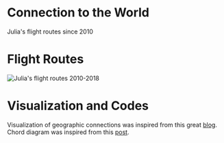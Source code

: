 # Connection to the World
Julia's flight routes since 2010

# Flight Routes

![Julia's flight routes 2010-2018](https://github.com/RickWeng/Connection-to-the-World/blob/master/Flightblack.png)

# Visualization and Codes
Visualization of geographic connections was inspired from this great [blog](https://www.dataplanes.org/notes/2018/01/27/flight-routes-night-lights). Chord diagram was inspired from this [post](https://guyabel.com/post/animated-directional-chord-diagrams/).
